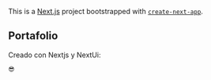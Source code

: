 This is a [Next.js](https://nextjs.org/) project bootstrapped with [`create-next-app`](https://github.com/vercel/next.js/tree/canary/packages/create-next-app).

## Portafolio

Creado con Nextjs y NextUi:

```bash
😎
```

